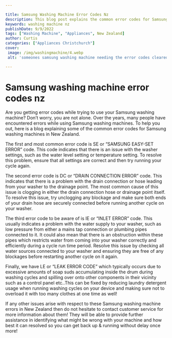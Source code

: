 ```yaml
---

title: Samsung Washing Machine Error Codes Nz
description: This blog post explains the common error codes for Samsung washing machines in New Zealand, so if you're having trouble with your Samsung washing machine, read on to find out more!
keywords: washing machine nz
publishDate: 9/9/2022
tags: ["Washing Machine", "Appliances", New Zealand]
author: Curtis
categories: ["Appliances Christchurch"]
cover: 
 image: /img/washingmachine/4.webp
 alt: 'someones samsung washing machine needing the error codes cleared in new zealand'

---
```


# Samsung washing machine error codes nz

Are you getting error codes while trying to use your Samsung washing machine? Don’t worry, you are not alone. Over the years, many people have encountered errors while using Samsung washing machines. To help you out, here is a blog explaining some of the common error codes for Samsung washing machines in New Zealand. 

The first and most common error code is SE or “SAMSUNG EASY-SET ERROR” code. This code indicates that there is an issue with the washer settings, such as the water level setting or temperature setting. To resolve this problem, ensure that all settings are correct and then try running your cycle again. 

The second error code is DC or “DRAIN CONNECTION ERROR” code. This indicates that there is a problem with the drain connection or hose leading from your washer to the drainage point. The most common cause of this issue is clogging in either the drain connection hose or drainage point itself. To resolve this issue, try unclogging any blockage and make sure both ends of your drain hose are securely connected before running another cycle on your washer. 

The third error code to be aware of is IE or “INLET ERROR” code. This usually indicates a problem with the water supply to your washer, such as low pressure from either a mains tap connection or plumbing pipes connected to it. It could also mean that there is an obstruction within these pipes which restricts water from coming into your washer correctly and efficiently during a cycle run time period. Resolve this issue by checking all water sources connected to your washer and ensuring they are free of any blockages before restarting another cycle on it again. 

Finally, we have LE or “LEAK ERROR CODE” which typically occurs due to excessive amounts of soap suds accumulating inside the drum during washing cycles and spilling over onto other components in their vicinity such as a control panel etc..This can be fixed by reducing laundry detergent usage when running washing cycles on your device and making sure not to overload it with too many clothes at one time as well! 

If any other issues arise with respect to these Samsung washing machine errors in New Zealand then do not hesitate to contact customer service for more information about them! They will be able to provide further assistance in identifying what might be wrong with your machine and how best it can resolved so you can get back up & running without delay once more!